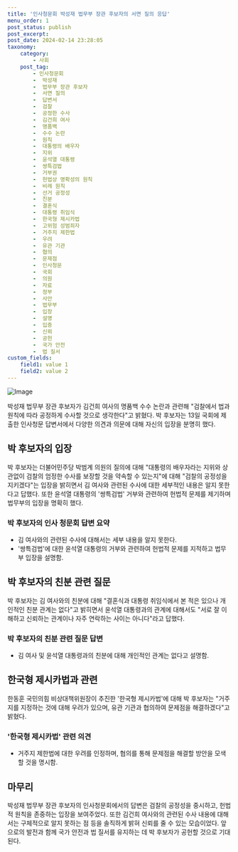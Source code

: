 ```yaml
---
title: '인사청문회 박성재 법무부 장관 후보자의 서면 질의 응답'
menu_order: 1
post_status: publish
post_excerpt: 
post_date: 2024-02-14 23:28:05
taxonomy:
    category:
        - 사회
    post_tag:
        - 인사청문회
        -  박성재
        -  법무부 장관 후보자
        -  서면 질의
        -  답변서
        -  검찰
        -  공정한 수사
        -  김건희 여사
        -  명품백
        -  수수 논란
        -  원칙
        -  대통령의 배우자
        -  지위
        -  윤석열 대통령
        -  쌍특검법
        -  거부권
        -  헌법상 명확성의 원칙
        -  비례 원칙
        -  선거 공정성
        -  친분
        -  결혼식
        -  대통령 취임식
        -  한국형 제시카법
        -  고위험 성범죄자
        -  거주지 제한법
        -  우려
        -  유관 기관
        -  협의
        -  문제점
        -  인사청문
        -  국회
        -  의원
        -  자료
        -  정부
        -  사안
        -  법무부
        -  입장
        -  설명
        -  입증
        -  신뢰
        -  공헌
        -  국가 안전
        -  법 질서
custom_fields:
    field1: value 1
    field2: value 2
---
```


![Image](https://imgnews.pstatic.net/image/020/2024/02/14/0003547812_001_20240214030405857.jpg?type=w647)

박성재 법무부 장관 후보자가 김건희 여사의 명품백 수수 논란과 관련해 "검찰에서 법과 원칙에 따라 공정하게 수사할 것으로 생각한다"고 밝혔다. 박 후보자는 13일 국회에 제출한 인사청문 답변서에서 다양한 의견과 의문에 대해 자신의 입장을 분명히 했다.
## 박 후보자의 입장
박 후보자는 더불어민주당 박범계 의원의 질의에 대해 "대통령의 배우자라는 지위와 상관없이 검찰의 엄정한 수사를 보장할 것을 약속할 수 있는지"에 대해 "검찰의 공정성을 지키겠다"는 입장을 밝히면서 김 여사와 관련된 수사에 대한 세부적인 내용은 알지 못한다고 답했다. 또한 윤석열 대통령의 '쌍특검법' 거부와 관련하여 헌법적 문제를 제기하며 법무부의 입장을 명확히 했다.
### 박 후보자의 인사 청문회 답변 요약
- 김 여사와의 관련된 수사에 대해서는 세부 내용을 알지 못한다.
- '쌍특검법'에 대한 윤석열 대통령의 거부와 관련하여 헌법적 문제를 지적하고 법무부 입장을 설명함.
## 박 후보자의 친분 관련 질문
박 후보자는 김 여사와의 친분에 대해 "결혼식과 대통령 취임식에서 본 적은 있으나 개인적인 친분 관계는 없다"고 밝히면서 윤석열 대통령과의 관계에 대해서도 "서로 잘 이해하고 신뢰하는 관계이나 자주 연락하는 사이는 아니다"라고 답했다.
### 박 후보자의 친분 관련 질문 답변
- 김 여사 및 윤석열 대통령과의 친분에 대해 개인적인 관계는 없다고 설명함.
## 한국형 제시카법과 관련
한동훈 국민의힘 비상대책위원장이 추진한 '한국형 제시카법'에 대해 박 후보자는 "거주지를 지정하는 것에 대해 우려가 있으며, 유관 기관과 협의하여 문제점을 해결하겠다"고 밝혔다.
### '한국형 제시카법' 관련 의견
- 거주지 제한법에 대한 우려를 인정하며, 협의를 통해 문제점을 해결할 방안을 모색할 것을 명시함.
## 마무리
박성재 법무부 장관 후보자의 인사청문회에서의 답변은 검찰의 공정성을 중시하고, 헌법적 원칙을 존중하는 입장을 보여주었다. 또한 김건희 여사와의 관련된 수사 내용에 대해서는 구체적으로 알지 못하는 점 등을 솔직하게 밝혀 신뢰를 줄 수 있는 모습이었다. 앞으로의 발전과 함께 국가 안전과 법 질서를 유지하는 데 박 후보자가 공헌할 것으로 기대된다.

